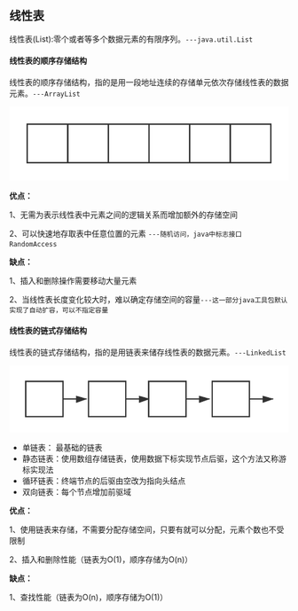 ## 线性表
线性表(List):零个或者等多个数据元素的有限序列。`---java.util.List`

#### 线性表的顺序存储结构
线性表的顺序存储结构，指的是用一段地址连续的存储单元依次存储线性表的数据元素。`---ArrayList`

![顺序存储](resource/顺序存储.png "顺序存储")

**优点：**

1、无需为表示线性表中元素之间的逻辑关系而增加额外的存储空间

2、可以快速地存取表中任意位置的元素 `---随机访问，java中标志接口 RandomAccess`

**缺点：**

1、插入和删除操作需要移动大量元素

2、当线性表长度变化较大时，难以确定存储空间的容量`---这一部分java工具包默认实现了自动扩容，可以不指定容量`
#### 线性表的链式存储结构
线性表的链式存储结构，指的是用链表来储存线性表的数据元素。`---LinkedList`

![链式存储](resource/链式存储.png "链式存储")

 - 单链表： 最基础的链表
 - 静态链表：使用数组存储链表，使用数据下标实现节点后驱，这个方法又称游标实现法
 - 循环链表：终端节点的后驱由空改为指向头结点
 - 双向链表：每个节点增加前驱域

**优点：**

1、使用链表来存储，不需要分配存储空间，只要有就可以分配，元素个数也不受限制

2、插入和删除性能（链表为O(1)，顺序存储为O(n)）

**缺点：**

1、查找性能（链表为O(n)，顺序存储为O(1)）